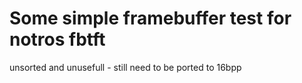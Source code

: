 Some simple framebuffer test for notros fbtft
=============================================

unsorted and unusefull - still need to be ported to 16bpp
